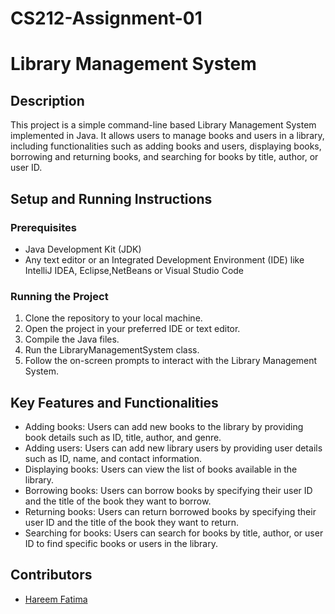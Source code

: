 # CS212-Assignment-01
# Library Management System

## Description
This project is a simple command-line based Library Management System implemented in Java. It allows users to manage books and users in a library, including functionalities such as adding books and users, displaying books, borrowing and returning books, and searching for books by title, author, or user ID.

## Setup and Running Instructions
### Prerequisites
- Java Development Kit (JDK)
- Any text editor or an Integrated Development Environment (IDE) like IntelliJ IDEA, Eclipse,NetBeans or Visual Studio Code

### Running the Project
1. Clone the repository to your local machine.
2. Open the project in your preferred IDE or text editor.
3. Compile the Java files.
4. Run the LibraryManagementSystem class.
5. Follow the on-screen prompts to interact with the Library Management System.

## Key Features and Functionalities
- Adding books: Users can add new books to the library by providing book details such as ID, title, author, and genre.
- Adding users: Users can add new library users by providing user details such as ID, name, and contact information.
- Displaying books: Users can view the list of books available in the library.
- Borrowing books: Users can borrow books by specifying their user ID and the title of the book they want to borrow.
- Returning books: Users can return borrowed books by specifying their user ID and the title of the book they want to return.
- Searching for books: Users can search for books by title, author, or user ID to find specific books or users in the library.

## Contributors
- [Hareem Fatima](https://github.com/5555523)


